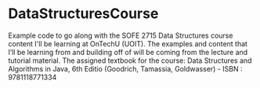 # DataStructuresCourse
Example code to go along with the SOFE 2715 Data Structures course content I'll be learning at OnTechU (UOIT). The examples and content that I’ll be learning from and building off of will be coming from the lecture and tutorial material. The assigned textbook for the course: Data Structures and Algorithms in Java, 6th Editio (Goodrich, Tamassia, Goldwasser) - ISBN : 9781118771334
